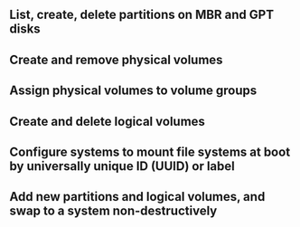 ## List, create, delete partitions on MBR and GPT disks

## Create and remove physical volumes

## Assign physical volumes to volume groups

## Create and delete logical volumes

## Configure systems to mount file systems at boot by universally unique ID (UUID) or label

## Add new partitions and logical volumes, and swap to a system non-destructively
